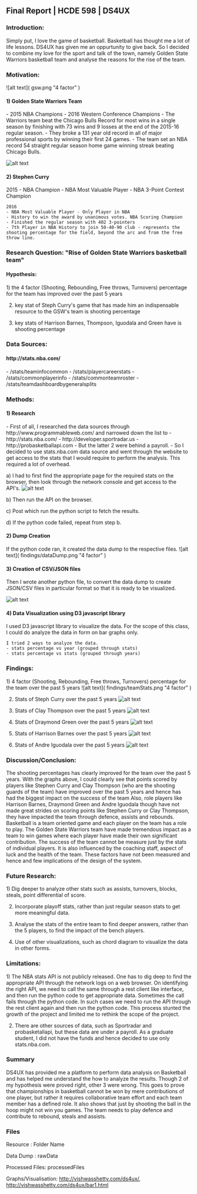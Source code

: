 <h2> Final Report | HCDE 598 | DS4UX </h2>

<h3> Introduction: </h3>
Simply put, I love the game of basketball. Basketball has thought me a lot of life lessons. DS4UX has given me an oppurtunity to give back. So I decided to combine my love for the sport and talk of the town, namely Golden State Warriors basketball team and analyse the reasons for the rise of the team.


<h3> Motivation: </h3>
![alt text]( gsw.png "4 factor" )
<h4> 1) Golden State Warriors Team </h4>
    - 2015 NBA Champions
    - 2016 Western Conference Champions
    - The Warriors team beat the Chicago Bulls Record for most wins in a single season by finishing with 73 wins and 9 losses at the end of the 2015-16 regular season.
    - They broke a 131 year old record in all of major professional sports by winning their first 24 games.
    - The team set an NBA record 54 straight regular season home game winning streak beating Chicago Bulls.

![alt text]( steph.gif "4 factor" )
<h4> 2) Stephen Curry </h4>
    2015
    - NBA Champion
    - NBA Most Valuable Player
    - NBA 3-Point Contest Champion

    2016
    - NBA Most Valuable Player - Only Player in NBA
    - History to win the award by unanimous votes. NBA Scoring Champion
    - Finished the regular season with 402 3-pointers
    - 7th Player in NBA History to join 50-40-90 club - represents the shooting percentage for the field, beyond the arc and from the free throw line.

<h3> Research Question: "Rise of Golden State Warriors basketball team" </h3>
<h4> Hypothesis: </h4>
1) the 4 factor (Shooting, Rebounding, Free throws, Turnovers) percentage for the team has improved over the past 5 years

2) key stat of Steph Curry's game that has made him an indispensable resource to the GSW's team is shooting percentage

3) key stats of Harrison Barnes, Thompson, Iguodala and Green have is shooting percentage


<h3> Data Sources: </h3>
<h4> http://stats.nba.com/ </h4>
    - /stats/teaminfocommon
    - /stats/playercareerstats
    - /stats/commonplayerinfo 
    - /stats/commonteamroster
    - /stats/teamdashboardbygeneralsplits

<h3> Methods: </h3>
<h4> 1) Research </h4>
    - First of all, I researched the data sources through http://www.programmableweb.com/ and narrowed down the list to
        - http://stats.nba.com/
        - http://developer.sportradar.us
        - http://probasketballapi.com
    - But the latter 2 were behind a payroll.
    - So I decided to use stats.nba.com data source and went through the website to get access to the stats that I would require to perform the analysis. This required a lot of overhead. 

a) I had to first find the appropriate page for the required stats on the browser, then look through the network console and get access to the API's.
![alt text]( findings/networkBrowserConsole.png "4 factor" )

b) Then run the API on the browser.

c) Post which run the python script to fetch the results.

d) If the python code failed, repeat from step b.

<h4> 2) Dump Creation </h4>
If the python code ran, it created the data dump to the respective files.
![alt text]( findings/dataDump.png "4 factor" )

<h4> 3) Creation of CSV/JSON files </h4>
Then I wrote another python file, to convert the data dump to create JSON/CSV files in particular format so that it is ready to be visualized.

![alt text]( findings/datacsv.png "4 factor" ) 

<h4> 4) Data Visualization using D3 javascript library </h4>
I used D3 javascript library to visualize the data. For the scope of this class, I could do analyze the data in form on bar graphs only.

    I tried 2 ways to analyze the data.
    - stats percentage vs year (grouped through stats)
    - stats percentage vs stats (grouped through years)

<h3> Findings: </h3>
1) 4 factor (Shooting, Rebounding, Free throws, Turnovers) percentage for the team over the past 5 years
![alt text]( findings/teamStats.png "4 factor" )

2) Stats of Steph Curry over the past 5 years
![alt text]( findings/CurryStats.png "4 factor" )

3) Stats of Clay Thompson over the past 5 years
![alt text]( findings/ThompsonStats.png "4 factor" )

4) Stats of Draymond Green over the past 5 years
![alt text]( findings/GreenStats.png "4 factor" )

5) Stats of Harrison Barnes over the past 5 years
![alt text]( findings/BarnesStats.png "4 factor" )

6) Stats of Andre Iguodala over the past 5 years
![alt text]( findings/IguodalaStats.png "4 factor" )

<h3> Discussion/Conclusion: </h3>
The shooting percentages has clearly improved for the team over the past 5 years.
With the graphs above, I could clearly see that points scored by players like Stephen Curry and Clay Thompson (who are the shooting guards of the team) have improved over the past 5 years and hence has had the biggest impact on the success of the team
Also, role players like Harrison Barnes, Draymond Green and Andre Iguodala though have not made great strides on scoring points like Stephen Curry or Clay Thompson, they have impacted the team through defence, assists and rebounds.
Basketball is a team oriented game and each player on the team has a role to play. The Golden State Warriors team have made tremendous impact as a team to win games where each player have made their own significant contribution.
The success of the team cannot be measure just by the stats of individual players. It is also influenced by the coaching staff, aspect of luck and the health of the team. These factors have not been measured and hence and few implications of the design of the system.


<h3> Future Research: </h3>
1) Dig deeper to analyze other stats such as assists, turnovers, blocks, steals, point differential of score.

2) Incorporate playoff stats, rather than just regular season stats to get more meaningful data.

3) Analyse the stats of the entire team to find deeper answers, rather than the 5 players, to find the impact of the bench players.

4) Use of other visualizations, such as chord diagram to visualize the data in other forms.


<h3> Limitations: </h3>
1) The NBA stats API is not publicly released. One has to dig deep to find the appropriate API through the network logs on a web browser. On identifying the right API, we need to call the same through a rest client like interface, and then run the python code to get appropriate data. 
Sometimes the call fails through the python code. In such cases we need to run the API through the rest client again and then run the python code. This process stunted the growth of the project and limited me to rethink the scope of the project.

2) There are other sources of data, such as Sportradar and probasketallapi, but these data are under a payroll. As a graduate student, I did not have the funds and hence decided to use only stats.nba.com.

<h3> Summary </h3>
DS4UX has provided me a platform to perform data analysis on Basketball and has helped me understand the how to analyze the results.
Though 2 of my hypothesis were proved right, other 3 were wrong. This goes to prove that championships in basketball cannot be won by mere contributions of one player, but rather it requires collaborative team effort and each team member has a defined role.
It also shows that just by shooting the ball in the hoop might not win you games. The team needs to play defence and contribute to rebound, steals and assists.

<h3> Files </h3>
Resource : Folder Name

Data Dump : rawData

Processed Files: processedFiles

Graphs/Visualisation: http://vishwasshetty.com/ds4ux/, http://vishwasshetty.com/ds4ux/bar1.html


    
